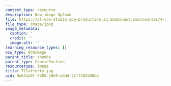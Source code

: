 ```yaml
---
content_type: resource
description: New image Upload
file: https://ol-ocw-studio-app-production.s3.amazonaws.com/courses/4-301-introduction-to-the-visual-arts-spring-2007/9a631e0f720530e9eddd21ff492560ba_T1lafferty.jpg
file_type: image/jpeg
image_metadata:
  caption: ''
  credit: ''
  image-alt: ''
learning_resource_types: []
ocw_type: OCWImage
parent_title: thumbs
parent_type: CourseSection
resourcetype: Image
title: T1lafferty.jpg
uid: 9a631e0f-7205-30e9-eddd-21ff492560ba
---
```

